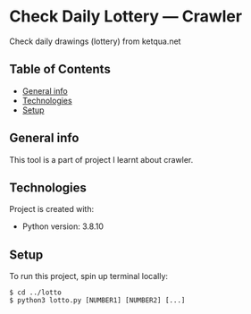 # Check Daily Lottery ― Crawler
Check daily drawings (lottery) from ketqua.net

## Table of Contents
* [General info](#general-info)
* [Technologies](#technologies)
* [Setup](#setup)

## General info
This tool is a part of project I learnt about crawler.

## Technologies
Project is created with:
* Python version: 3.8.10

## Setup
To run this project, spin up terminal locally:
```
$ cd ../lotto
$ python3 lotto.py [NUMBER1] [NUMBER2] [...]
```
